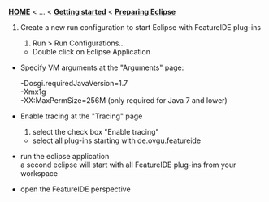 <!-- Breadcrumb -->
[**HOME**](https://github.com/tthuem/FeatureIDE/wiki) < ... < [**Getting started**](https://github.com/tthuem/FeatureIDE/wiki/Getting-started) < [**Preparing Eclipse**](https://github.com/tthuem/FeatureIDE/wiki/Preparing-Eclipse)

<!-- Introduction -->

<!-- Outline -->

<!-- Content -->
1. Create a new run configuration to start Eclipse with FeatureIDE plug-ins

   1. Run > Run Configurations... 
   - Double click on Eclipse Application
- Specify VM arguments at the "Arguments" page:

   -Dosgi.requiredJavaVersion=1.7<br>
   -Xmx1g<br>
   -XX:MaxPermSize=256M (only required for Java 7 and lower)
- Enable tracing at the "Tracing" page

   1. select the check box "Enable tracing"
   - select all plug-ins starting with de.ovgu.featureide
- run the eclipse application	
   a second eclipse will start with all FeatureIDE plug-ins from your workspace
- open the FeatureIDE perspective

